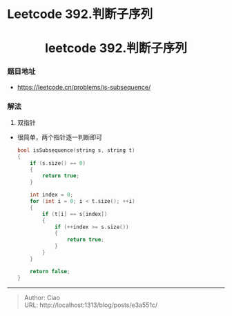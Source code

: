 # Leetcode 392.判断子序列


<!--more-->

<h1 align="center">leetcode 392.判断子序列</h1>

### 题目地址
  * https://leetcode.cn/problems/is-subsequence/

### 解法
  1. 双指针
  * 很简单，两个指针逐一判断即可
    ```C++
    bool isSubsequence(string s, string t) 
    {
        if (s.size() == 0)
        {
            return true;
        }

        int index = 0;
        for (int i = 0; i < t.size(); ++i)
        {
            if (t[i] == s[index])
            {
                if (++index >= s.size())
                {
                    return true;
                }
            }
        }

        return false;
    }
    ```



---

> Author: Ciao  
> URL: http://localhost:1313/blog/posts/e3a551c/  

